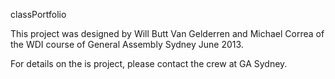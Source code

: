 classPortfolio


This project was designed by Will Butt Van Gelderren and Michael Correa of the WDI course of General Assembly Sydney June 2013.

For details on the is project, please contact the crew at GA Sydney.
